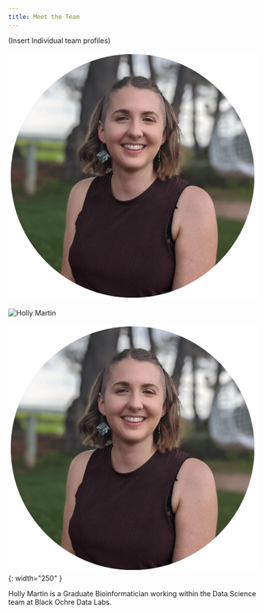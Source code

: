 ```yaml
---
title: Meet the Team
---
```


(Insert Individual team profiles)


![](/assets/HollyMartin.png)

<img src="https://github.com/tki-indigenous-genomics/tki-indigenous-genomics.github.io/blob/main/assets/HollyMartin.png" alt="Holly Martin" 
width="250"/>

![](/assets/HollyMartin.png){: width="250" }

Holly Martin is a Graduate Bioinformatician working within the Data Science team at Black Ochre Data Labs. 
